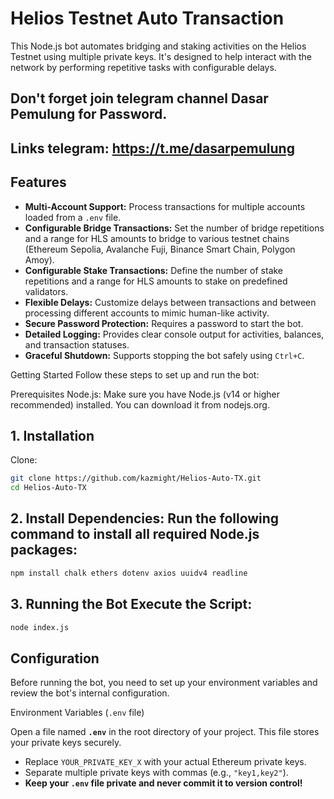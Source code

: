 # Helios Testnet Auto Transaction

This Node.js bot automates bridging and staking activities on the Helios Testnet using multiple private keys. It's designed to help interact with the network by performing repetitive tasks with configurable delays.

## Don't forget join telegram channel Dasar Pemulung for Password.
## Links telegram: https://t.me/dasarpemulung

## Features

* **Multi-Account Support:** Process transactions for multiple accounts loaded from a `.env` file.
* **Configurable Bridge Transactions:** Set the number of bridge repetitions and a range for HLS amounts to bridge to various testnet chains (Ethereum Sepolia, Avalanche Fuji, Binance Smart Chain, Polygon Amoy).
* **Configurable Stake Transactions:** Define the number of stake repetitions and a range for HLS amounts to stake on predefined validators.
* **Flexible Delays:** Customize delays between transactions and between processing different accounts to mimic human-like activity.
* **Secure Password Protection:** Requires a password to start the bot.
* **Detailed Logging:** Provides clear console output for activities, balances, and transaction statuses.
* **Graceful Shutdown:** Supports stopping the bot safely using `Ctrl+C`.

Getting Started
Follow these steps to set up and run the bot:

Prerequisites
Node.js: Make sure you have Node.js (v14 or higher recommended) installed. You can download it from nodejs.org.

## 1. Installation
Clone:
```Bash
git clone https://github.com/kazmight/Helios-Auto-TX.git
cd Helios-Auto-TX
```

## 2. Install Dependencies: Run the following command to install all required Node.js packages:
```Bash
npm install chalk ethers dotenv axios uuidv4 readline
```

## 3. Running the Bot Execute the Script: 
```Bash
node index.js
```
## Configuration

Before running the bot, you need to set up your environment variables and review the bot's internal configuration.

Environment Variables (`.env` file)

Open a file named **`.env`** in the root directory of your project. This file stores your private keys securely.

* Replace `YOUR_PRIVATE_KEY_X` with your actual Ethereum private keys.
* Separate multiple private keys with commas (e.g., `"key1,key2"`).
* **Keep your `.env` file private and never commit it to version control!**
